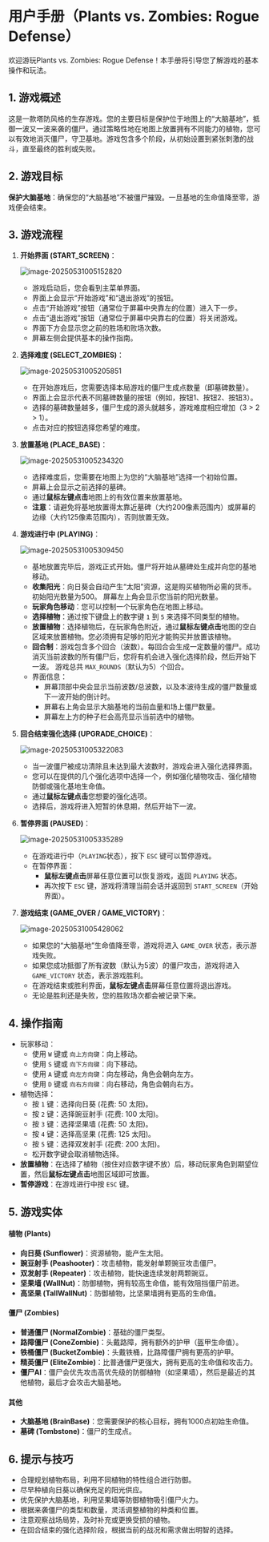# 用户手册（Plants vs. Zombies: Rogue Defense）

欢迎游玩Plants vs. Zombies: Rogue Defense！本手册将引导您了解游戏的基本操作和玩法。

## 1. 游戏概述

这是一款塔防风格的生存游戏。您的主要目标是保护位于地图上的“大脑基地”，抵御一波又一波来袭的僵尸。通过策略性地在地图上放置拥有不同能力的植物，您可以有效地消灭僵尸，守卫基地。游戏包含多个阶段，从初始设置到紧张刺激的战斗，直至最终的胜利或失败。

## 2. 游戏目标

**保护大脑基地**：确保您的“大脑基地”不被僵尸摧毁。一旦基地的生命值降至零，游戏便会结束。

## 3. 游戏流程

1. **开始界面 (START_SCREEN)**：

   ![image-20250531005152820](./assets/image-20250531005152820.png)

   - 游戏启动后，您会看到主菜单界面。
   - 界面上会显示“开始游戏”和“退出游戏”的按钮。
   - 点击“开始游戏”按钮（通常位于屏幕中央靠左的位置）进入下一步。
   - 点击“退出游戏”按钮（通常位于屏幕中央靠右的位置）将关闭游戏。
   - 界面下方会显示您之前的胜场和败场次数。
   - 屏幕左侧会提供基本的操作指南。

2. **选择难度 (SELECT_ZOMBIES)**：

   ![image-20250531005205851](./assets/image-20250531005205851.png)

   - 在开始游戏后，您需要选择本局游戏的僵尸生成点数量（即墓碑数量）。
   - 界面上会显示代表不同墓碑数量的按钮（例如，按钮1、按钮2、按钮3）。
   - 选择的墓碑数量越多，僵尸生成的源头就越多，游戏难度相应增加（3 > 2 > 1）。
   - 点击对应的按钮选择您希望的难度。

3. **放置基地 (PLACE_BASE)**：

   ![image-20250531005234320](./assets/image-20250531005234320.png)

   - 选择难度后，您需要在地图上为您的“大脑基地”选择一个初始位置。
   - 屏幕上会显示之前选择的墓碑。
   - 通过**鼠标左键点击**地图上的有效位置来放置基地。
   - **注意**：请避免将基地放置得太靠近墓碑（大约200像素范围内）或屏幕的边缘（大约125像素范围内），否则放置无效。

4. **游戏进行中 (PLAYING)**：

   ![image-20250531005309450](./assets/image-20250531005309450.png)

   - 基地放置完毕后，游戏正式开始。僵尸将开始从墓碑处生成并向您的基地移动。
   - **收集阳光**：向日葵会自动产生“太阳”资源，这是购买植物所必需的货币。初始阳光数量为500。 屏幕左上角会显示您当前的阳光数量。
   - **玩家角色移动**：您可以控制一个玩家角色在地图上移动。
   - **选择植物**：通过按下键盘上的数字键 `1` 到 `5` 来选择不同类型的植物。
   - **放置植物**：选择植物后，在玩家角色附近，通过**鼠标左键点击**地图的空白区域来放置植物。您必须拥有足够的阳光才能购买并放置该植物。
   - **回合制**：游戏包含多个回合（波数）。每回合会生成一定数量的僵尸。成功消灭当前波数的所有僵尸后，您将有机会进入强化选择阶段，然后开始下一波。 游戏总共 `MAX_ROUNDS`（默认为5）个回合。
   - 界面信息：
     - 屏幕顶部中央会显示当前波数/总波数，以及本波待生成的僵尸数量或下一波开始的倒计时。
     - 屏幕右上角会显示大脑基地的当前血量和场上僵尸数量。
     - 屏幕左上方的种子栏会高亮显示当前选中的植物。

5. **回合结束强化选择 (UPGRADE_CHOICE)**：

   ![image-20250531005322083](./assets/image-20250531005322083.png)

   - 当一波僵尸被成功清除且未达到最大波数时，游戏会进入强化选择界面。
   - 您可以在提供的几个强化选项中选择一个，例如强化植物攻击、强化植物防御或强化基地生命值。
   - 通过**鼠标左键点击**您想要的强化选项。
   - 选择后，游戏将进入短暂的休息期，然后开始下一波。

6. **暂停界面 (PAUSED)**：

   ![image-20250531005335289](./assets/image-20250531005335289.png)

   - 在游戏进行中（`PLAYING`状态），按下 `ESC` 键可以暂停游戏。
   - 在暂停界面：
     - **鼠标左键点击**屏幕任意位置可以恢复游戏，返回 `PLAYING` 状态。
     - 再次按下 `ESC` 键，游戏将清理当前会话并返回到 `START_SCREEN`（开始界面）。

7. **游戏结束 (GAME_OVER / GAME_VICTORY)**：

   ![image-20250531005428062](./assets/image-20250531005428062.png)

   - 如果您的“大脑基地”生命值降至零，游戏将进入 `GAME_OVER` 状态，表示游戏失败。
   - 如果您成功抵御了所有波数（默认为5波）的僵尸攻击，游戏将进入 `GAME_VICTORY` 状态，表示游戏胜利。
   - 在游戏结束或胜利界面，**鼠标左键点击**屏幕任意位置将退出游戏。
   - 无论是胜利还是失败，您的胜败场次都会被记录下来。

## 4. 操作指南

- 玩家移动：
  - 使用 `W` 键或 `向上方向键`：向上移动。
  - 使用 `S` 键或 `向下方向键`：向下移动。
  - 使用 `A` 键或 `向左方向键`：向左移动，角色会朝向左方。
  - 使用 `D` 键或 `向右方向键`：向右移动，角色会朝向右方。
- 植物选择：
  - 按 `1` 键：选择向日葵 (花费: 50 太阳)。
  - 按 `2` 键：选择豌豆射手 (花费: 100 太阳)。
  - 按 `3` 键：选择坚果墙 (花费: 50 太阳)。
  - 按 `4` 键：选择高坚果 (花费: 125 太阳)。
  - 按 `5` 键：选择双发射手 (花费: 200 太阳)。
  - 松开数字键会取消植物选择。
- **放置植物**：在选择了植物（按住对应数字键不放）后，移动玩家角色到期望位置，然后**鼠标左键点击**地图区域即可放置。
- **暂停游戏**：在游戏进行中按 `ESC` 键。

## 5. 游戏实体

#### 植物 (Plants)

- **向日葵 (Sunflower)**：资源植物，能产生太阳。
- **豌豆射手 (Peashooter)**：攻击植物，能发射单颗豌豆攻击僵尸。
- **双发射手 (Repeater)**：攻击植物，能快速连续发射两颗豌豆。
- **坚果墙 (WallNut)**：防御植物，拥有较高生命值，能有效阻挡僵尸前进。
- **高坚果 (TallWallNut)**：防御植物，比坚果墙拥有更高的生命值。

#### 僵尸 (Zombies)

- **普通僵尸 (NormalZombie)**：基础的僵尸类型。
- **路障僵尸 (ConeZombie)**：头戴路障，拥有额外的护甲（盔甲生命值）。
- **铁桶僵尸 (BucketZombie)**：头戴铁桶，比路障僵尸拥有更高的护甲。
- **精英僵尸 (EliteZombie)**：比普通僵尸更强大，拥有更高的生命值和攻击力。
- **僵尸AI**：僵尸会优先攻击高优先级的防御植物（如坚果墙），然后是最近的其他植物，最后才会攻击大脑基地。

#### 其他

- **大脑基地 (BrainBase)**：您需要保护的核心目标，拥有1000点初始生命值。
- **墓碑 (Tombstone)**：僵尸的生成点。

## 6. 提示与技巧

- 合理规划植物布局，利用不同植物的特性组合进行防御。
- 尽早种植向日葵以确保充足的阳光供应。
- 优先保护大脑基地，利用坚果墙等防御植物吸引僵尸火力。
- 根据来袭僵尸的类型和数量，灵活调整植物的种类和位置。
- 注意观察战场局势，及时补充或更换受损的植物。
- 在回合结束的强化选择阶段，根据当前的战况和需求做出明智的选择。